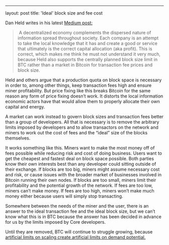 ---
layout: post
title: 'Ideal' block size and fee cost

Dan Held writes in his latest [Medium post:](https://medium.com/the-bitcoin-times/information-theory-of-money-36247aebdfe1)

>  A decentralized economy complements the dispersed nature of information spread throughout society. Each company is an attempt to take the local knowledge that it has and create a good or service that ultimately is the correct capital allocation (aka profit). This is correct, which makes me think he must not understand it very much, because Held also supports the centrally planned block size limit in BTC rather than a market in Bitcoin for transaction fee prices and block size.

Held and others argue that a production quota on block space is necessary in order to, among other things, keep transaction fees high and ensure miner profitability. But price fixing like this breaks Bitcoin for the same reason any form of price fixing doesn’t work. It distorts the local information economic actors have that would allow them to properly allocate their own capital and energy. 

A market can work instead to govern block sizes and transaction fees better than a group of developers. All that is necessary is to remove the arbitrary limits imposed by developers and to allow transactors on the network and miners to work out the cost of fees and the “ideal” size of the blocks themselves.

It works something like this. Miners want to make the most money off of fees possible while reducing risk and cost of doing business. Users want to get the cheapest and fastest deal on block space possible. Both parties know their own interests best than any developer could sitting outside of their exchange. If blocks are too big, miners might assume necessary cost and risk, or cause issues with the broader market of businesses involved in Bitcoin running their own nodes. If blocks are too small, miners limit their profitability and the potential growth of the network. If fees are too low, miners can’t make money. If fees are too high, miners won’t make much money either because users will simply stop transacting. 

Somewhere between the needs of the miner and the user, there is an answer to the ideal transaction fee and the ideal block size, but we can’t know what this is in BTC because the answer has been decided in advance for us by the limits imposed by Core developers.

Until they are removed, BTC will continue to struggle growing, because [artificial limits on scaling create artificial limits on demand potential.](http://breakingsatoshi.com/2020/01/17/btc-price-cap/)

